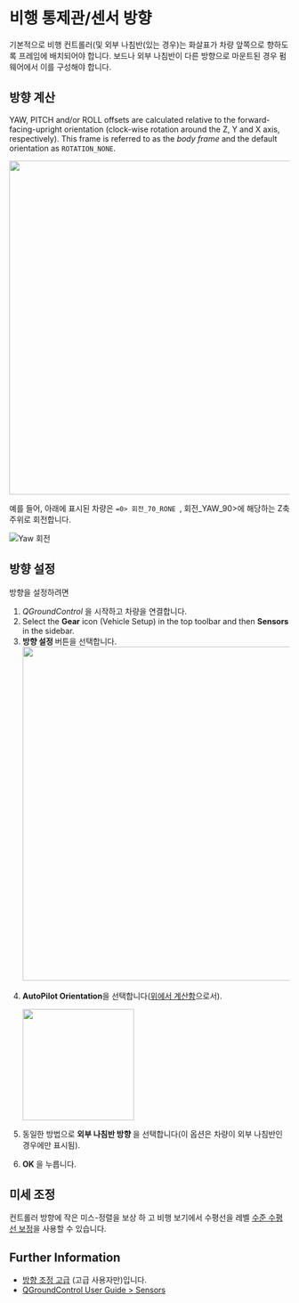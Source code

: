 # 비행 통제관/센서 방향

기본적으로 비행 컨트롤러(및 외부 나침반(있는 경우)는 화살표가 차량 앞쪽으로 향하도록 프레임에 배치되어야 합니다. 보드나 외부 나침반이 다른 방향으로 마운트된 경우 펌웨어에서 이를 구성해야 합니다.

## 방향 계산

YAW, PITCH and/or ROLL offsets are calculated relative to the forward-facing-upright orientation (clock-wise rotation around the Z, Y and X axis, respectively). This frame is referred to as the *body frame* and the default orientation as `ROTATION_NONE`.

<img src="../../images/fc_orientation_1.png" style="width: 600px;" />

예를 들어, 아래에 표시된 차량은 `=0> 회전_70_RONE `,  회전_YAW_90>에 해당하는 Z축 주위로 회전합니다.</p>

<p><img src="../../images/yaw_rotation.png" alt="Yaw 회전" /></p>

<h2>방향 설정</h2>

<p>방향을 설정하려면</p>

<ol start="1">
<li><em>QGroundControl </em>을 시작하고 차량을 연결합니다.</li>
<li>Select the <strong>Gear</strong> icon (Vehicle Setup) in the top toolbar and then <strong>Sensors</strong> in the sidebar.</li>
<li><strong> 방향 설정 </strong> 버튼을 선택합니다.
<img src="../../images/qgc/setup/sensor_orientation_set_orientations.jpg" style="width: 600px;"/></li>
<li><p><strong> AutoPilot Orientation</strong>을 선택합니다(<a href="#calculating-orientation">위에서 계산함</a>으로서).
 
</p>

<p><img src="../../images/qgc/setup/sensor_orientation_selector_values.jpg" style="width: 200px;"/></p></li>
<li><p>동일한 방법으로 <strong> 외부 나침반 방향 </strong>을 선택합니다(이 옵션은 차량이 외부 나침반인 경우에만 표시됨).</p></li>
<li><strong>OK </strong>을 누릅니다.</li>
</ol>

<h2>미세 조정</h2>

<p>컨트롤러 방향에 작은 미스-정렬을 보상 하 고 비행 보기에서 수평선을 레벨 <a href="../config/level_horizon_calibration.md">수준 수평선 보정</a>을 사용할 수 있습니다.</p>

<h2>Further Information</h2>

<ul>
<li><a href="../advanced_config/advanced_flight_controller_orientation_leveling.md">방향 조정 고급</a> (고급 사용자만)입니다.</li>
<li><a href="https://docs.qgroundcontrol.com/en/SetupView/sensors_px4.html#flight_controller_orientation">QGroundControl User Guide > Sensors</a></li>
</ul>